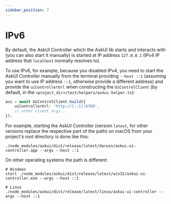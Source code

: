 ```yaml
---
sidebar_position: 7
---
```


# IPv6

By default, the AskUI Controller which the AskUI lib starts and interacts with (you can also start it manually) is started at IP address `127.0.0.1` (IPv4 IP address that `localhost` normally resolves to).

To use IPv6, for example, because you disabled IPv4, you need to start the AskUI Controller manually from the terminal providing `--host ::1` (assuming you want to use IP address `::1`, otherwise provide a different address) and provide the `uiControllerUrl` when constructing the `UiControlClient` (by default, in the `<project_dir>/test/helpers/askui-helper.ts`):
```typescript
aui = await UiControlClient.build({
    uiControllerUrl: 'http://[::1]:6769',
    // other client args...
});
```

For example, starting the AskUI Controller (version `latest`, for other versions replace the respective part of the path) on macOS from your project's root directory is done like this:
```shell
./node_modules/askui/dist/release/latest/darwin/askui-ui-controller.app --args --host ::1
```

On other operating systems the path is different:
```shell
# Windows
start ./node_modules/askui/dist/release/latest/win32/askui-ui-controller.exe --args --host ::1

# Linux
./node_modules/askui/dist/release/latest/linux/askui-ui-controller --args --host ::1
```

